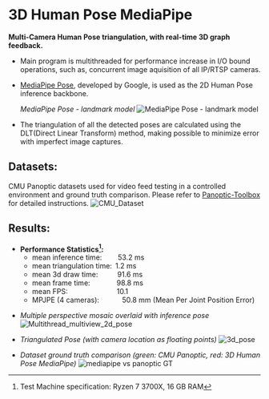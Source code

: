# 3D Human Pose MediaPipe
**Multi-Camera Human Pose triangulation, with real-time 3D graph feedback.**

- Main program is multithreaded for performance increase in I/O bound operations, such as, concurrent image aquisition of all IP/RTSP cameras.

- [MediaPipe Pose](https://developers.google.com/mediapipe/solutions/vision/pose_landmarker), developed by Google, is used as the 2D Human Pose inference backbone.

  *MediaPipe Pose - landmark model*
  ![MediaPipe Pose - landmark model](https://github.com/Yuri-Vlasqz/3D_Human_Pose_MediaPipe/assets/106136458/cc737d53-a247-4f00-8c1a-7e4a673b8db2)

- The triangulation of all the detected poses are calculated using the DLT(Direct Linear Transform) method, making possible to minimize error with imperfect image captures.


## Datasets:
CMU Panoptic datasets used for video feed testing in a controlled environment and ground truth comparison. Please refer to [Panoptic-Toolbox](https://github.com/CMU-Perceptual-Computing-Lab/panoptic-toolbox.git) for detailed instructions.
![CMU_Dataset](https://github.com/Yuri-Vlasqz/3D_Human_Pose_MediaPipe/assets/106136458/f706f27e-6f11-410b-952a-cdf9ff1f8587)


## Results:
- **Performance Statistics[^1]:**
  - mean inference time:&emsp;&emsp;&nbsp;53.2 ms
  - mean triangulation time:&ensp;1.2 ms
  - mean 3d draw time:&emsp;&emsp;&ensp;&nbsp;91.6 ms
  - mean frame time:&emsp;&emsp;&emsp;&ensp;&nbsp;98.8 ms
  - mean FPS:&emsp;&emsp;&emsp;&emsp;&emsp;&emsp;&emsp;10.1
  - MPJPE (4 cameras):&emsp;&emsp;&emsp;&nbsp;50.8 mm (Mean Per Joint Position Error)

[^1]: Test Machine specification: Ryzen 7 3700X, 16 GB RAM 


- *Multiple perspective mosaic overlaid with inference pose*
![Multithread_multiview_2d_pose](https://github.com/Yuri-Vlasqz/3D_Human_Pose_MediaPipe/assets/106136458/f3533641-1146-4cf5-9a9d-ee9de5413e70)



- *Triangulated Pose (with camera location as floating points)*
![3d_pose](https://github.com/Yuri-Vlasqz/3D_Human_Pose_MediaPipe/assets/106136458/8a1ed460-469b-4980-a08d-5f4948bbb614)


- *Dataset ground truth comparison (green: CMU Panoptic, red: 3D Human Pose MediaPipe)*
![mediapipe vs panoptic GT](https://github.com/Yuri-Vlasqz/3D_Human_Pose_MediaPipe/assets/106136458/ce239b2a-0c71-4ef6-859b-b081271c1084)


